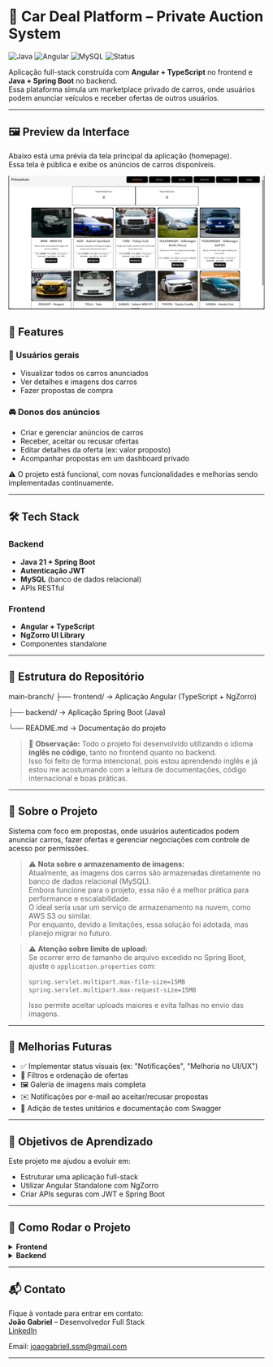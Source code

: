 # 🚗 Car Deal Platform – Private Auction System

![Java](https://img.shields.io/badge/Backend-Java%2021-blue)
![Angular](https://img.shields.io/badge/Frontend-Angular%2019-red)
![MySQL](https://img.shields.io/badge/Database-MySQL-blue)
![Status](https://img.shields.io/badge/Status-Em%20Desenvolvimento-yellow)


Aplicação full-stack construída com **Angular + TypeScript** no frontend e **Java + Spring Boot** no backend.  
Essa plataforma simula um marketplace privado de carros, onde usuários podem anunciar veículos e receber ofertas de outros usuários.

---

## 🖼️ Preview da Interface

Abaixo está uma prévia da tela principal da aplicação (homepage).  
Essa tela é pública e exibe os anúncios de carros disponíveis.

<p align="center">
  <img src="docs/Screenshot1.png" alt="Screenshot da Homepage" width="800">
</p>

## 📌 Features

### 👤 Usuários gerais
- Visualizar todos os carros anunciados
- Ver detalhes e imagens dos carros
- Fazer propostas de compra

### 🚘 Donos dos anúncios
- Criar e gerenciar anúncios de carros
- Receber, aceitar ou recusar ofertas
- Editar detalhes da oferta (ex: valor proposto)
- Acompanhar propostas em um dashboard privado

⚠️ O projeto está funcional, com novas funcionalidades e melhorias sendo implementadas continuamente.

---

## 🛠️ Tech Stack

### Backend
- **Java 21 + Spring Boot**
- **Autenticação JWT**
- **MySQL** (banco de dados relacional)
- APIs RESTful

### Frontend
- **Angular + TypeScript**
- **NgZorro UI Library**
- Componentes standalone

---

## 📂 Estrutura do Repositório

main-branch/
├── frontend/    → Aplicação Angular (TypeScript + NgZorro)

├── backend/     → Aplicação Spring Boot (Java)

└── README.md    → Documentação do projeto



> 🧠 **Observação:** Todo o projeto foi desenvolvido utilizando o idioma **inglês no código**, tanto no frontend quanto no backend.  
> Isso foi feito de forma intencional, pois estou aprendendo inglês e já estou me acostumando com a leitura de documentações, código internacional e boas práticas.

---

## 🧠 Sobre o Projeto

Sistema com foco em propostas, onde usuários autenticados podem anunciar carros, fazer ofertas e gerenciar negociações com controle de acesso por permissões.

> ⚠️ **Nota sobre o armazenamento de imagens:**  
> Atualmente, as imagens dos carros são armazenadas diretamente no banco de dados relacional (MySQL).  
> Embora funcione para o projeto, essa não é a melhor prática para performance e escalabilidade.  
> O ideal seria usar um serviço de armazenamento na nuvem, como AWS S3 ou similar.  
> Por enquanto, devido a limitações, essa solução foi adotada, mas planejo migrar no futuro.

> ⚠️ **Atenção sobre limite de upload:**  
> Se ocorrer erro de tamanho de arquivo excedido no Spring Boot, ajuste o `application.properties` com:  
> ```properties
> spring.servlet.multipart.max-file-size=15MB
> spring.servlet.multipart.max-request-size=15MB
> ```  
> Isso permite aceitar uploads maiores e evita falhas no envio das imagens.
---

## 🔧 Melhorias Futuras

- ✅ Implementar status visuais (ex: "Notificações", "Melhoria no UI/UX")
- 🔄 Filtros e ordenação de ofertas
- 🖼️ Galeria de imagens mais completa
- ✉️ Notificações por e-mail ao aceitar/recusar propostas
- 🧪 Adição de testes unitários e documentação com Swagger

---

## 🎯 Objetivos de Aprendizado

Este projeto me ajudou a evoluir em:
- Estruturar uma aplicação full-stack
- Utilizar Angular Standalone com NgZorro
- Criar APIs seguras com JWT e Spring Boot

---

## 🚀 Como Rodar o Projeto

<details>
  <summary><strong>Frontend</strong></summary>

  1. Navegue até `frontend/sellcar_angular/sellcar_angular`
  2. Execute `npm install`
  4. Rode com `ng serve`

</details>

<details>
  <summary><strong>Backend</strong></summary>

  1. Navegue até `backend/`
  2. Configure o `application.properties` com seu MySQL
  3. Rode a aplicação Spring Boot

</details>

---

## 📬 Contato

Fique à vontade para entrar em contato:  
**João Gabriel** – Desenvolvedor Full Stack  
[LinkedIn](https://www.linkedin.com/in/jo%C3%A3o-gabriel-s-b22407365/)

Email: joaogabriell.ssm@gmail.com

---
